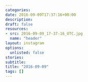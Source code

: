 ```yaml
---
categories:
date: 2016-09-09T17:37:16+00:00
description:
draft: false
resources:
- src: 2016-09-09_17-37-16_UTC.jpg
  name: "header"
layout: instagram
options:
  unlisted: false
stories:
subtitle:
title: "2016-09-09"
tags: []
---
```


 
